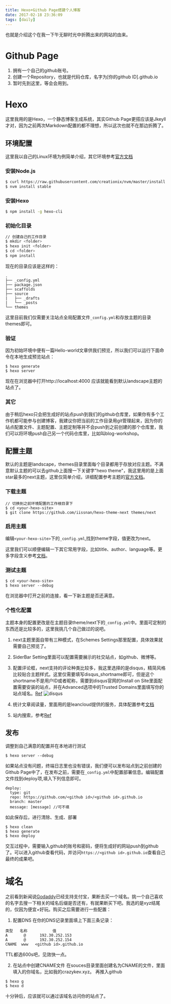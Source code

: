 ```yaml
---
title: Hexo+Github Page搭建个人博客
date: 2017-02-18 23:36:09
tags: [daily]
---
```



也就是介绍这个在我一下午无聊时光中折腾出来的网站的由来。

# Github Page

1. 拥有一个自己的github账号。
2. 创建一个Repository，也就是代码仓库，名字为[你的github ID].github.io
3. 暂时先到这里，等会会用到。

# Hexo

这里我用的是Hexo，一个静态博客生成系统，其实Github Page更搭应该是Jkeyll才对，因为之前两次Markdown配置的都不理想，所以这次也就不在那边折腾了。

## 环境配置

这里我以自己的Linux环境为例简单介绍，其它环境参考[官方文档](https://hexo.io/docs/index.html)


### 安装Node.js

``` bash
$ curl https://raw.githubusercontent.com/creationix/nvm/master/install.sh | sh
$ nvm install stable
```

### 安装Hexo

``` bash
$ npm install -g hexo-cli
```

### 初始化目录

``` bash
// 创建自己的工作目录
$ mkdir <folder>
$ hexo init <folder>
$ cd <folder>
$ npm install
```
现在的目录应该是这样的：
```
.
├── _config.yml
├── package.json
├── scaffolds
├── source
|   ├── _drafts
|   └── _posts
└── themes
```
这里目前我们仅需要关注站点全局配置文件`_config.yml`和存放主题的目录themes即可。

### 验证

因为初始环境中便有一篇Hello-world文章供我们预览，所以我们可以运行下面命令在本地生成预览站点：
```
$ hexo generate
$ hexo server
```
现在在浏览器中打开http://localhost:4000 应该就能看到默认landscape主题的站点了。

### 其它

由于稍后hexo只会把生成好的站点push到我们的github仓库里，如果你有多个工作机都可能参与创建博客，我建议你把当前的工作目录用git管理起来，因为你的站点配置文件、主题配置、主题定制等并不会push到之前创建的那个仓库里，我们可以将环境push自己另一个代码仓库里，比如叫blog-workshop。

## 配置主题

默认的主题是landscape，themes目录里面每个目录都用于存放对应主题。不满意默认主题的可以去github上面搜一下关键字"hexo theme"，我这里用的是上面star最多的next主题，这里仅简单介绍，详细配置参考主题的[官方文档](http://theme-next.iissnan.com/getting-started.html)。


### 下载主题

```
// 切换到之前环境配置的工作根目录下
$ cd <your-hexo-site>
$ git clone https://github.com/iissnan/hexo-theme-next themes/next
```

### 启用主题

编辑`<your-hexo-site>`下的`_config.yml`,找到theme字段，值更改为next。

这里我们可以顺便编辑一下其它常用字段，比如title、author、language等。更多字段含义参考[文档](https://hexo.io/docs/configuration.html)。

### 测试主题

```
$ cd <your-hexo-site>
$ hexo server --debug
```
在浏览器中打开之前的连接，看一下新主题是否还满意。

### 个性化配置

主题本身的配置更改是在主题目录theme/next下的`_config.yml`中。里面可定制的东西还是比较多的，这里我挑几个自己做过的说吧。

1. next主题里面自带有三种模式，在Schemes Settings那里配置，具体效果就需要自己预览了。

2. SiderBar Setting里面可以配置需要展示的社交站点，如github、微博等。

3. 配置评论框，next支持的评论种类比较多，我这里选择的是disqus，精简风格比较贴合主题样式。这里仅需要填写disqus_shortname即可，但是这个shortname不是用户ID或者昵称，需要到disqus官网的Install on Site里面配置需要安装的站点，并在Advanced选项中的Trusted Domains里面填写你的站点域名。[Ref](http://www.jianshu.com/p/a87c070dfcf8)
![disqus](/uploads/blog-disqus.jpg)

4. 统计文章阅读量，里面用的是leancloud提供的服务，具体配置参考[文档](https://notes.wanghao.work/2015-10-21-%E4%B8%BANexT%E4%B8%BB%E9%A2%98%E6%B7%BB%E5%8A%A0%E6%96%87%E7%AB%A0%E9%98%85%E8%AF%BB%E9%87%8F%E7%BB%9F%E8%AE%A1%E5%8A%9F%E8%83%BD.html#%E9%85%8D%E7%BD%AELeanCloud)

5. 站内搜索，参考[Ref](http://theme-next.iissnan.com/third-party-services.html#swfitype)

## 发布

调整到自己满意的配置并在本地进行测试
```
$ hexo server --debug
```
如果站点没有问题，终端日志里也没有错误，我们便可以发布站点到之前创建的Github Page中了，在发布之前，需要在`_config.yml`中配置部署信息。编辑配置文件找到deploy项,填入下列信息即可。
```
deploy:
  type: git
  repo: https://github.com/<github id>/<github id>.github.io
  branch: master
  message: [message] //可不填
```
如此保存后，进行清除、生成、部署
```
$ hexo clean
$ hexo generate
$ hexo deploy
```
交互过程中，需要输入github的账号和密码，便将生成好的网站push到github了。可以进入github查看代码，并访问`https://<github id>.github.io`查看自己最终的成果吧。

# 域名

之前看到新闻说[Godaddy](https://sg.godaddy.com/zh?ci=)已经支持支付宝，果断去买一个域名。挑一个自己喜欢的名字去搜一下相关的域名后缀是否还有，有就果断买下吧。我选的是xyz结尾的，仅因为便宜+好玩。购买之后需要进行一些配置：

1. 配置DNS
在你的DNS记录里面填上下面三条记录：
```
类型   名称           值
A       @      192.30.252.153
A       @      192.30.252.154
CNAME  www   <github id>.github.io
```
TTL都选600s吧，见效快一点。

2. 在站点中创建CNAME文件
在souces目录里面创建名为CNAME的文件，里面填入的你域名，比如我的crazykev.xyz。
再推入github
```
$ hexo g
$ hexo d
```
十分钟后，应该就可以通过该域名访问你的站点了。

